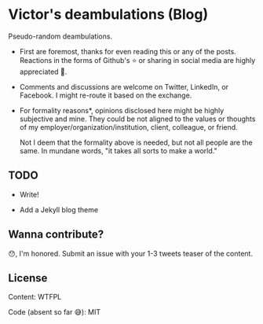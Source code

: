 # Victor's deambulations (Blog)

Pseudo-random deambulations.

- First are foremost, thanks for even reading this or any of the posts. Reactions in the forms of Github's ⭐ or sharing in social media are highly appreciated 🥰.

- Comments and discussions are welcome on Twitter, LinkedIn, or Facebook. I might re-route it based on the exchange.

- For formality reasons*, opinions disclosed here might be highly subjective and mine. They could be not aligned to the values or thoughts of my employer/organization/institution, client, colleague, or friend.

  Not I deem that the formality above is needed, but not all people are the same. In mundane words, "it takes all sorts to make a world."

## TODO

- Write!

- Add a Jekyll blog theme

## Wanna contribute?

😯, I'm honored. Submit an issue with your 1-3 tweets teaser of the content.

## License

Content: WTFPL

Code (absent so far 😅): MIT 

